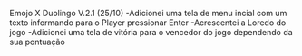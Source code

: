 Emojo X Duolingo V.2.1 (25/10)
-Adicionei uma tela de menu incial com um texto informando para o Player pressionar Enter
-Acrescentei a Loredo do jogo
-Adicionei uma tela de vitória para o vencedor do jogo dependendo da sua pontuação
